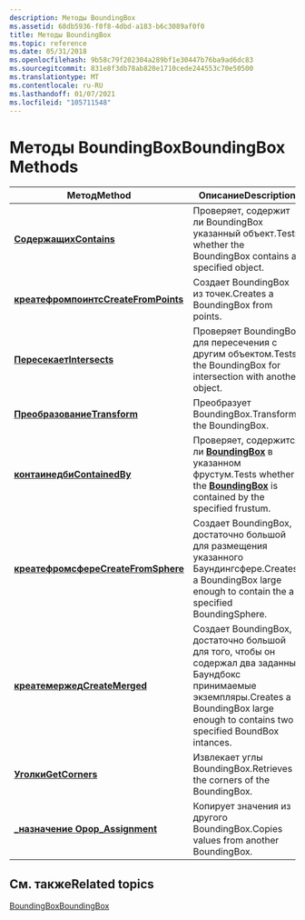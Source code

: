```yaml
---
description: Методы BoundingBox
ms.assetid: 68db5936-f0f8-4dbd-a183-b6c3089af0f0
title: Методы BoundingBox
ms.topic: reference
ms.date: 05/31/2018
ms.openlocfilehash: 9b58c79f202304a289bf1e30447b76ba9ad6dc83
ms.sourcegitcommit: 831e8f3db78ab820e1710cede244553c70e50500
ms.translationtype: MT
ms.contentlocale: ru-RU
ms.lasthandoff: 01/07/2021
ms.locfileid: "105711548"
---
```

# <a name="boundingbox-methods"></a><span data-ttu-id="a9970-103">Методы BoundingBox</span><span class="sxs-lookup"><span data-stu-id="a9970-103">BoundingBox Methods</span></span>



| <span data-ttu-id="a9970-104">Метод</span><span class="sxs-lookup"><span data-stu-id="a9970-104">Method</span></span>                                                              | <span data-ttu-id="a9970-105">Описание</span><span class="sxs-lookup"><span data-stu-id="a9970-105">Description</span></span>                                                                                            |
|---------------------------------------------------------------------|--------------------------------------------------------------------------------------------------------|
| [<span data-ttu-id="a9970-106">**Содержащих**</span><span class="sxs-lookup"><span data-stu-id="a9970-106">**Contains**</span></span>](boundingbox-contains.md)<br/>                 | <span data-ttu-id="a9970-107">Проверяет, содержит ли BoundingBox указанный объект.</span><span class="sxs-lookup"><span data-stu-id="a9970-107">Tests whether the BoundingBox contains a specified object.</span></span><br/>                                  |
| [<span data-ttu-id="a9970-108">**креатефромпоинтс**</span><span class="sxs-lookup"><span data-stu-id="a9970-108">**CreateFromPoints**</span></span>](boundingbox-createfrompoints.md)<br/> | <span data-ttu-id="a9970-109">Создает BoundingBox из точек.</span><span class="sxs-lookup"><span data-stu-id="a9970-109">Creates a BoundingBox from points.</span></span><br/>                                                          |
| [<span data-ttu-id="a9970-110">**Пересекает**</span><span class="sxs-lookup"><span data-stu-id="a9970-110">**Intersects**</span></span>](boundingbox-intersects.md)<br/>             | <span data-ttu-id="a9970-111">Проверяет BoundingBox для пересечения с другим объектом.</span><span class="sxs-lookup"><span data-stu-id="a9970-111">Tests the BoundingBox for intersection with another object.</span></span><br/>                                 |
| [<span data-ttu-id="a9970-112">**Преобразование**</span><span class="sxs-lookup"><span data-stu-id="a9970-112">**Transform**</span></span>](boundingbox-transform.md)<br/>               | <span data-ttu-id="a9970-113">Преобразует BoundingBox.</span><span class="sxs-lookup"><span data-stu-id="a9970-113">Transforms the BoundingBox.</span></span><br/>                                                                 |
| [<span data-ttu-id="a9970-114">**контаинедби**</span><span class="sxs-lookup"><span data-stu-id="a9970-114">**ContainedBy**</span></span>](/windows/desktop/api/DirectXCollision/nf-directxcollision-boundingbox-containedby)<br/>           | <span data-ttu-id="a9970-115">Проверяет, содержится ли [**BoundingBox**](/windows/desktop/api/DirectXCollision/ns-directxcollision-boundingbox) в указанном фрустум.</span><span class="sxs-lookup"><span data-stu-id="a9970-115">Tests whether the [**BoundingBox**](/windows/desktop/api/DirectXCollision/ns-directxcollision-boundingbox) is contained by the specified frustum.</span></span><br/> |
| [<span data-ttu-id="a9970-116">**креатефромсфере**</span><span class="sxs-lookup"><span data-stu-id="a9970-116">**CreateFromSphere**</span></span>](/windows/win32/api/directxcollision/nf-directxcollision-boundingbox-createfromsphere)<br/> | <span data-ttu-id="a9970-117">Создает BoundingBox, достаточно большой для размещения указанного Баундингсфере.</span><span class="sxs-lookup"><span data-stu-id="a9970-117">Creates a BoundingBox large enough to contain the a specified BoundingSphere.</span></span><br/>               |
| [<span data-ttu-id="a9970-118">**креатемержед**</span><span class="sxs-lookup"><span data-stu-id="a9970-118">**CreateMerged**</span></span>](/windows/win32/api/directxcollision/nf-directxcollision-boundingbox-createmerged)<br/>         | <span data-ttu-id="a9970-119">Создает BoundingBox, достаточно большой для того, чтобы он содержал два заданных Баундбокс принимаемые экземпляры.</span><span class="sxs-lookup"><span data-stu-id="a9970-119">Creates a BoundingBox large enough to contains two specified BoundBox intances.</span></span><br/>             |
| [<span data-ttu-id="a9970-120">**Уголки**</span><span class="sxs-lookup"><span data-stu-id="a9970-120">**GetCorners**</span></span>](/windows/win32/api/directxcollision/nf-directxcollision-boundingbox-getcorners)<br/>             | <span data-ttu-id="a9970-121">Извлекает углы BoundingBox.</span><span class="sxs-lookup"><span data-stu-id="a9970-121">Retrieves the corners of the BoundingBox.</span></span><br/>                                                   |
| [<span data-ttu-id="a9970-122">**\_назначение Op**</span><span class="sxs-lookup"><span data-stu-id="a9970-122">**op\_Assignment**</span></span>](/windows/win32/api/directxcollision/nf-directxcollision-boundingbox-operator-assign)<br/>      | <span data-ttu-id="a9970-123">Копирует значения из другого BoundingBox.</span><span class="sxs-lookup"><span data-stu-id="a9970-123">Copies values from another BoundingBox.</span></span><br/>                                                     |



 

## <a name="related-topics"></a><span data-ttu-id="a9970-124">См. также</span><span class="sxs-lookup"><span data-stu-id="a9970-124">Related topics</span></span>

<dl> <dt>

[<span data-ttu-id="a9970-125">BoundingBox</span><span class="sxs-lookup"><span data-stu-id="a9970-125">BoundingBox</span></span>](/windows/desktop/api/DirectXCollision/ns-directxcollision-boundingbox)
</dt> </dl>

 

 
